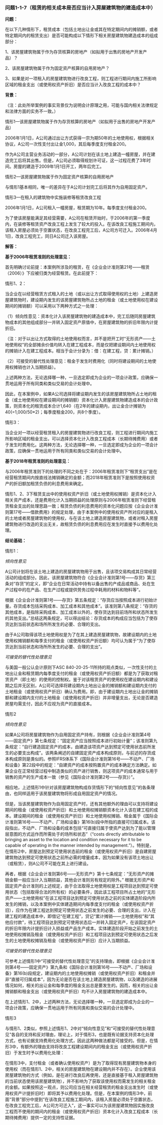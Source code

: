### 问题1-1-7（租赁的相关成本是否应当计入房屋建筑物的建造成本中）

**问题：**

在以下几种情形下，租赁成本（包括土地出让金或其在特定期间内的摊销额，或者特定期间内的租赁支出）是否可能构成以下情形下相关房屋建筑物建造成本的组成部分：

1、该房屋建筑物属于作为存货核算的房地产（如拟用于出售的房地产开发产品）？

2、该房屋建筑物属于作为固定资产核算的自用房地产？

3、如果是对一项租入的房屋建筑物进行改良工程，则工程进行期间内施工所影响区域的租金支出（或使用权资产折旧）是否应当计入改良工程的成本中？

**背景：**

（注：此处所举案例的事实背景仅为说明会计原理之用，可能与国内相关法律规定和法律方面的实务不一致。）

情形1—该房屋建筑物属于作为存货核算的房地产（如拟用于出售的房地产开发产品）

2006年1月1日，A公司通过出让方式获得一宗为期50年的土地使用权，根据相关协议，A公司一次性支付出让金1,000，其后每季度支付租金200。

作为A公司主营业务活动的一部分，A公司计划在该土地上建造一幢房屋，并在建造完工后将其出售。但是，A公司必须取得规划许可证，这一过程花费了3年时间。房屋的建造于2009年1月1日开工，两年后完工。

情形2—该房屋建筑物属于作为固定资产核算的自用房地产

与情形1基本相同，唯一的差异在于A公司计划完工后将其作为自用固定资产。

情形3—在租入的建筑物中实施装修等租赁改良工程

2006年1月1日，A公司租入一幢房屋，租赁期为10年。每季度支付租金200。

为了使该房屋能满足其经营需要，A公司在租赁开始时，于2006年的第一季度内，在装修等租赁资产改良工程上发生了较大的投入。在该改良工程施工期间内，该租入房屋必须处于空置状态，在改良工程完工后，A公司方可迁入。2006年4月1日，改良工程完工，同日A公司迁入该房屋。

**解答：**

**基于2006年租赁准则的处理意见：**

首先明确讨论前提：本案例所涉及的租赁，在《企业会计准则第21号——租赁（2006）》下应被归类为经营租赁。在此前提下：

情形1、2：

当企业在以经营租赁方式租入的土地（或以出让方式取得使用权的土地）上建造房屋建筑物时，建设期内发生的该房屋建筑物所占土地的租金（或土地使用权在建设期间的摊销额）可以采用以下两种方式之一处理：

（1）倾向性意见：资本化计入该房屋建筑物的建造成本中，完工后随同房屋建筑物成本的其他组成部分一并转入固定资产原值中，在房屋建筑物的折旧年限内计提折旧。

（注：对于以出让方式取得的土地使用权而言，并不是把开工时“无形资产——土地使用权”的全部摊余价值均转入在建工程成本，而是仅把建设期间内土地使用权的摊销计入在建工程成本。相当于会计分录为：借：在建工程，贷：累计摊销。）

（2）可接受的替代性处理意见：租金于发生时费用化（同时将建设期间的土地使用权摊销也计入当期损益）。

上述两种方法，无论选择哪一种，一旦选定即成为企业的一项会计政策，应确保一贯地运用于所有同类和类似交易的会计处理中。

因此，在本案例中，如果A公司选择将建设期内发生的该房屋建筑物所占土地的租金（或土地使用权在建设期间的摊销额）资本化计入房屋建筑物建造成本的会计政策，则资本化的租赁成本合计1,640（在2年的建设期内，出让金合计摊销为40(=1,000/50\*2)；每季度租金200，共8个季度）。

情形3：

当企业对一项以经营租赁租入的房屋建筑物进行改良工程，则工程进行期间内施工所影响区域的租金支出，可以选择资本化计入改良工程成本（长期待摊费用）或者于发生时费用化。这两种方法，无论选择哪一种，一旦选定即成为企业的一项会计政策，应确保一贯地运用于所有同类和类似交易的会计处理中。

**基于2018年租赁准则的处理意见：**

与2006年租赁准则下的处理的不同之处在于：2006年租赁准则下“租赁支出”是在经营租赁期间内按直线法摊销确定的金额；而2018年租赁准则下是按照使用权资产的折旧额加租赁负债的利息费用来确定。

情形1、2、3下租赁支出中的使用权资产折旧（或土地使用权摊销）是资本化计入相关资产成本，还是费用化计入当期损益的处理原则与2006年租赁准则下经营租赁租金支出的处理思路一致；租赁负债的利息费用的资本化问题应按《企业会计准则第17号——借款费用》的规定处理，由于本案例中的使用权资产所对应的是租入的土地或者房屋建筑物的使用权，与在该土地上建造房屋建筑物，或者对租入房屋建筑物进行改造的支出无关，故租赁负债的利息费用应在发生时直接予以费用化处理。

**结论基础：**

情形1：

*倾向性意见*

A公司计划将在该土地上建造的房屋建筑物用于出售，且该项交易构成其日常经营活动的组成部分。因此，该房屋建筑物符合《企业会计准则第1号——存货》第三条对“存货”的定义，即“企业在日常活动中持有以备出售的产成品或商品、处在生产过程中的在产品、在生产过程或提供劳务过程中耗用的材料和物料等”。

根据《企业会计准则第1号——存货》第五条规定：“存货应当按照成本进行初始计量。存货成本包括采购成本、加工成本和其他成本”。该准则第八条规定：“存货的其他成本，是指除采购成本、加工成本以外的，使存货达到目前场所和状态所发生的其他支出。”总结这两条规定，可以得出结论：存货成本的构成应当包括为了使存货达到当前状态和场所所发生的必要、合理的支出。

由于A公司取得该项土地使用权是为了在其上建造房屋建筑物，故建设期内的土地使用权摊销额和每季支付的租金（或使用权资产折旧额）均可认为属于“为了使存货达到当前状态和场所所发生的必要、合理的支出”。

*可接受的替代性处理意见*

与美国一般公认会计原则下ASC
840-20-25-11所持的观点类似，一次性支付的土地出让金和租赁期内每季度支付的租金（或使用权资产折旧额）都是为了获取对租赁资产（即土地）的使用的控制权。鉴于对该租赁资产的使用权在建设期内和建设期之后并无区别，A公司可选择将建设期内土地出让金的摊销额和建设期内支付的土地租金（或使用权资产折旧）确认为费用。即，由于建设期内土地出让金的摊销额和建设期内支付的土地租金（或使用权资产折旧）并非增量支出，无论是否建造房屋均需支付，因此不应视为资产的直接成本。

情形2

*倾向性意见*

如果A公司将房屋建筑物作为自用固定资产持有，则根据《企业会计准则第4号——固定资产》第七条规定：“固定资产应当按照成本进行初始计量”；该准则第九条规定：“自行建造固定资产的成本，由建造该项资产达到预定可使用状态前所发生的必要支出构成”。该两条阐述的自建固定资产成本构成原则，与前述的存货成本构成原则是类似的。参照IFRS体系下《国际会计准则第16号——不动产、厂场和设备》第22段中的规定：“自建资产的成本按购置资产的成本确定方法确定。如果企业在正常经营过程中制造类似的资产进行销售，则这项资产的成本通常与用于销售的资产的生产成本一致（参见《国际会计准则第2号——存货》）”。

相应地，上述情形1中针对该房屋建筑物构成存货情形下的“倾向性意见”的各条理由，也同样适用于该房屋建筑物将形成自用固定资产的情况。

但是，当该房屋建筑物作为自用固定资产时，还有其他额外的理由可以支持将建设期间的租金（或使用权资产折旧）和土地使用权摊销额资本化计入该在建工程的成本。建设期间的租金（或使用权资产折旧）和土地使用权摊销、租金属于《国际会计准则第16号——不动产、厂场和设备》第16(b)段中所指的直接可归属成本。该段指出，不动产、厂场和设备的成本包括“可直接归属于使资产达到为了能以管理层意图的方式运作而所需处于的场所和状态”（“costs
directly attributable to bringing an asset to the location and condition
necessary for it to be capable of operating in the manner intended by
management.”）。特别是，在情形2中，房屋达到预定可使用状态前的租金（或使用权资产折旧）是自建房屋建筑物达到预定可使用状态之前所必需的增量成本，因为如果没有该项土地出让（或租赁），则A公司不可能在其上进行建设。

再者，根据《企业会计准则第6号——无形资产》第十七条规定：“无形资产的摊销金额一般应当计入当期损益，其他会计准则另有规定的除外。”
根据无形资产和固定资产会计准则的上述规定，由于合法取得土地使用权是工程项目达到预定可使用状态（包括取得合法的所有权）的必要条件，因此该工程项目所占土地的“无形资产——土地使用权”在该工程项目达到预定可使用状态之前的实体建造阶段内所发生的摊销，以及本案例中实体建造期间内每季度支付的租金（或使用权资产折旧），应作为在建工程达到预定可使用状态之前发生的必要、合理的支出，计入在建工程的建造成本中，即借记“在建工程”，贷记“累计摊销——土地使用权”和“其他应付款”，待工程项目达到预定可使用状态后一并转入固定资产，在该固定资产的折旧年限内计提折旧计入损益或产品生产成本。实体建造阶段开始之前发生的土地使用权摊销及租金（或使用权资产折旧）和工程项目达到预定可使用状态之后发生的土地使用权摊销及租金（或使用权资产折旧）应计入当期损益。

*可接受的替代性处理意见*

可参考上述情形1中“可接受的替代性处理意见”的支持理由，即根据《企业会计准则第4号——固定资产》第九条和《国际会计准则第16号——不动产、厂场和设备》第16(b)段规定，建设期内的土地使用权摊销（或使用权资产折旧）和租金并非“直接可归属成本”，因为无论是否在该土地上建造房屋建筑物，以及建造的进展情况如何，相关的出让金和每季度的租金支出总是要发生的。因而，相关的出让金摊销额和租金支出（或使用权资产折旧）均不计入房屋建筑物的建造成本中。

在上述情形1、2中，上述两种方法，无论选择哪一种，一旦选定即成为企业的一项会计政策，应确保一贯地运用于所有同类和类似交易的会计处理中。

情形3

与情形1、2类似，参照上述情形1、2中对“倾向性意见”和“可接受的替代性处理意见”各自的支持和反对理由，理论上，对于情形3，也是既有论据支持资本化处理方式，也有论据支持费用化处理方式，因此这两种做法都是可接受的。但是，在情形3中，有额外的理由支持将改良工程建设期间内的租金支出（或使用权资产折旧）于发生时予以费用化处理：

在情形3中，支付租金（或者确认使用权资产）是为了取得现有房屋建筑物本身的使用权（而在情形1、2中，相关的房屋建筑物在建设期内并不存在）。企业使用该房屋建筑物的方式（例如，是在进行改良后再使用，还是直接基于租入房屋建筑物的当前状态使用该房屋建筑物），并不影响为了获取该使用权而需发生的相关租金的金额。如果按照这一观点，则公司应当在相关经营租赁的租金支出发生时（或使用权资产计提折旧时）即将其予以费用化处理。但是，在本案例的情形3中，前面“背景”部分中提到“在该改良工程施工期间内，该租入房屋必须处于空置状态，在改良工程完工后，A公司方可迁入”，这一事实可以为该房屋建筑物因实施改良工程而不使用的期间内的租金（或使用权资产折旧）资本化计入改良工程成本（长期待摊费用）提供一定的支持性证据。